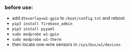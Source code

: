 ### before use:

- add `dtoverlay=w1-gpio` to `/boot/config.txt` and reboot
- `pip3 install firebase_admin`
- `pip3 install pyyaml`
- `sudo modprobe w1-gpio`
- `sudo modprobe w1-therm`
- then locate one-wire sensors in `/sys/bus/w1/devices`
